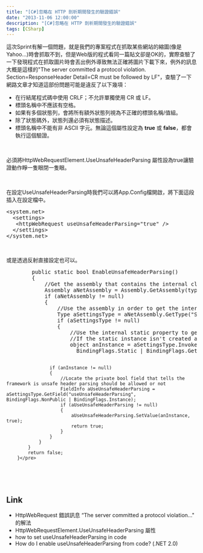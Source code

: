 ```yaml
---
title: "[C#]忽略在 HTTP 剖析期間發生的驗證錯誤"
date: "2013-11-06 12:00:00"
description: "[C#]忽略在 HTTP 剖析期間發生的驗證錯誤"
tags: [CSharp]
---
```


<p>
	這次Sprint有解一個問題，就是我們的專案程式在抓取某些網站的縮圖(像是Yahoo...)時會抓取不到，但是Web版的程式看同一篇貼文卻是OK的，實際查驗了一下發現程式在抓取圖片時會丟出例外導致無法正確將圖片下載下來，例外的訊息大概是這樣的"The server committed a protocol violation. Section=ResponseHeader Detail=CR must be followed by LF"，查驗了一下網路文章才知道這部份問題可能是違反了以下幾項：</p>
<ul>
	<li>
		在行結尾程式碼中使用 CRLF；不允許單獨使用 CR 或 LF。</li>
	<li>
		標頭名稱中不應該有空格。</li>
	<li>
		如果有多個狀態列，會將所有額外狀態列視為不正確的標頭名稱/值組。</li>
	<li>
		除了狀態碼外，狀態列還必須有狀態描述。</li>
	<li>
		標頭名稱中不能有非 ASCII 字元。無論這個屬性設定為 <b>true</b> 或 <b>false</b>，都會執行這個驗證。</li>
</ul>
<p>
	 </p>
<p>
	必須將HttpWebRequestElement.UseUnsafeHeaderParsing 屬性設為true讓驗證動作睜一隻眼閉一隻眼。</p>
<p>
	 </p>
<p>
	在設定UseUnsafeHeaderParsing時我們可以將App.Config檔開啟，將下面這段插入在設定檔中。</p>
<div class="wlWriterSmartContent" id="scid:812469c5-0cb0-4c63-8c15-c81123a09de7:a029829b-0f13-499a-b595-d3a852116001" style="padding-bottom: 0px; margin: 0px; padding-left: 0px; padding-right: 0px; display: inline; float: none; padding-top: 0px">
	<pre class="xml" name="code">
&lt;system.net&gt; 
  &lt;settings&gt; 
   &lt;httpWebRequest useUnsafeHeaderParsing="true" /&gt; 
  &lt;/settings&gt; 
&lt;/system.net&gt; </pre>
</div>
<p>
	 </p>
<p>
	或是透過反射直接設定也可以。</p>
<div class="wlWriterSmartContent" id="scid:812469c5-0cb0-4c63-8c15-c81123a09de7:c663adf8-f041-4f1e-b107-b861c763a83f" style="padding-bottom: 0px; margin: 0px; padding-left: 0px; padding-right: 0px; display: inline; float: none; padding-top: 0px">
	<pre class="c#" name="code">
		public static bool EnableUnsafeHeaderParsing()
		{
			//Get the assembly that contains the internal class
			Assembly aNetAssembly = Assembly.GetAssembly(typeof(System.Net.Configuration.SettingsSection));
			if (aNetAssembly != null)
			{
				//Use the assembly in order to get the internal type for the internal class
				Type aSettingsType = aNetAssembly.GetType("System.Net.Configuration.SettingsSectionInternal");
				if (aSettingsType != null)
				{
					//Use the internal static property to get an instance of the internal settings class.
					//If the static instance isn't created allready the property will create it for us.
					object anInstance = aSettingsType.InvokeMember("Section",
					  BindingFlags.Static | BindingFlags.GetProperty | BindingFlags.NonPublic, null, null, new object[] { });

					if (anInstance != null)
					{
						//Locate the private bool field that tells the framework is unsafe header parsing should be allowed or not
						FieldInfo aUseUnsafeHeaderParsing = aSettingsType.GetField("useUnsafeHeaderParsing", BindingFlags.NonPublic | BindingFlags.Instance);
						if (aUseUnsafeHeaderParsing != null)
						{
							aUseUnsafeHeaderParsing.SetValue(anInstance, true);
							return true;
						}
					}
				}
			}
			return false;
		}</pre>
</div>
<p>
	 </p>
<h2>
	Link</h2>
<ul>
	<li>
		HttpWebRequest 錯誤訊息 “The server committed a protocol violation…" 的解法</li>
	<li>
		HttpWebRequestElement.UseUnsafeHeaderParsing 屬性</li>
	<li>
		how to set useUnsafeHeaderParsing in code</li>
	<li>
		How do I enable useUnsafeHeaderParsing from code? (.NET 2.0)</li>
</ul>
